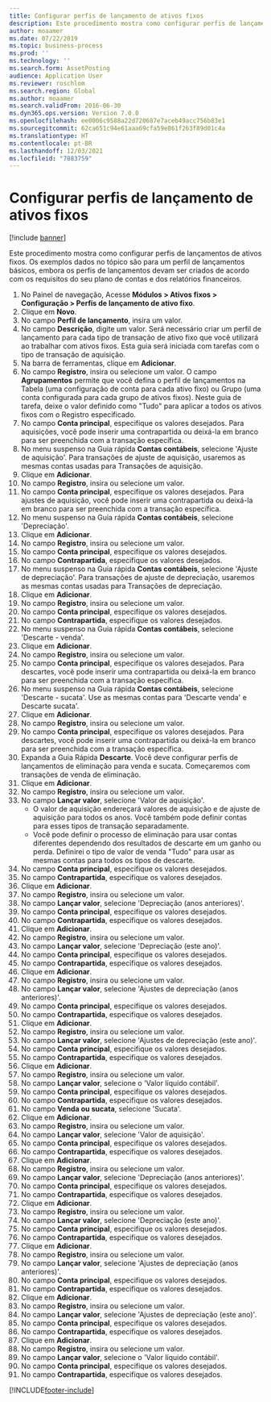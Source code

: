 ```yaml
---
title: Configurar perfis de lançamento de ativos fixos
description: Este procedimento mostra como configurar perfis de lançamentos de ativos fixos.
author: moaamer
ms.date: 07/22/2019
ms.topic: business-process
ms.prod: ''
ms.technology: ''
ms.search.form: AssetPosting
audience: Application User
ms.reviewer: roschlom
ms.search.region: Global
ms.author: moaamer
ms.search.validFrom: 2016-06-30
ms.dyn365.ops.version: Version 7.0.0
ms.openlocfilehash: ee0006c9588a22d720687e7aceb49acc756b83e1
ms.sourcegitcommit: 62ca651c94e61aaa69cfa59e861f263f89d01c4a
ms.translationtype: HT
ms.contentlocale: pt-BR
ms.lasthandoff: 12/03/2021
ms.locfileid: "7883759"
---
```

# <a name="set-up-fixed-asset-posting-profiles"></a>Configurar perfis de lançamento de ativos fixos

[!include [banner](../../includes/banner.md)]

Este procedimento mostra como configurar perfis de lançamentos de ativos fixos. Os exemplos dados no tópico são para um perfil de lançamentos básicos, embora os perfis de lançamentos devam ser criados de acordo com os requisitos do seu plano de contas e dos relatórios financeiros.

1. No Painel de navegação, Acesse **Módulos > Ativos fixos > Configuração > Perfis de lançamento de ativo fixo**.
2. Clique em **Novo**.
3. No campo **Perfil de lançamento**, insira um valor.
4. No campo **Descrição**, digite um valor. Será necessário criar um perfil de lançamento para cada tipo de transação de ativo fixo que você utilizará ao trabalhar com ativos fixos. Esta guia será iniciada com tarefas com o tipo de transação de aquisição.  
5. Na barra de ferramentas, clique em **Adicionar**.
6. No campo **Registro**, insira ou selecione um valor. O campo **Agrupamentos** permite que você defina o perfil de lançamentos na Tabela (uma configuração de conta para cada ativo fixo) ou Grupo (uma conta configurada para cada grupo de ativos fixos). Neste guia de tarefa, deixe o valor definido como "Tudo" para aplicar a todos os ativos fixos com o Registro especificado.  
7. No campo **Conta principal**, especifique os valores desejados. Para aquisições, você pode inserir uma contrapartida ou deixá-la em branco para ser preenchida com a transação específica.    
8. No menu suspenso na Guia rápida **Contas contábeis**, selecione 'Ajuste de aquisição'. Para transações de ajuste de aquisição, usaremos as mesmas contas usadas para Transações de aquisição.  
9. Clique em **Adicionar**.
10. No campo **Registro**, insira ou selecione um valor.
11. No campo **Conta principal**, especifique os valores desejados. Para ajustes de aquisição, você pode inserir uma contrapartida ou deixá-la em branco para ser preenchida com a transação específica.    
12. No menu suspenso na Guia rápida **Contas contábeis**, selecione 'Depreciação'.
13. Clique em **Adicionar**.
14. No campo **Registro**, insira ou selecione um valor.
15. No campo **Conta principal**, especifique os valores desejados.
16. No campo **Contrapartida**, especifique os valores desejados.
17. No menu suspenso na Guia rápida **Contas contábeis**, selecione 'Ajuste de depreciação'. Para transações de ajuste de depreciação, usaremos as mesmas contas usadas para Transações de depreciação.  
18. Clique em **Adicionar**.
19. No campo **Registro**, insira ou selecione um valor.
20. No campo **Conta principal**, especifique os valores desejados.
21. No campo **Contrapartida**, especifique os valores desejados.
22. No menu suspenso na Guia rápida **Contas contábeis**, selecione 'Descarte - venda'.
23. Clique em **Adicionar**.
24. No campo **Registro**, insira ou selecione um valor.
25. No campo **Conta principal**, especifique os valores desejados. Para descartes, você pode inserir uma contrapartida ou deixá-la em branco para ser preenchida com a transação específica.  
26. No menu suspenso na Guia rápida **Contas contábeis**, selecione 'Descarte - sucata'. Use as mesmas contas para 'Descarte venda' e Descarte sucata'.  
27. Clique em **Adicionar**.
28. No campo **Registro**, insira ou selecione um valor.
29. No campo **Conta principal**, especifique os valores desejados. Para descartes, você pode inserir uma contrapartida ou deixá-la em branco para ser preenchida com a transação específica.  
30. Expanda a Guia Rápida **Descarte**. Você deve configurar perfis de lançamentos de eliminação para venda e sucata.  Começaremos com transações de venda de eliminação.  
31. Clique em **Adicionar**.
32. No campo **Registro**, insira ou selecione um valor.
33. No campo **Lançar valor**, selecione 'Valor de aquisição'.
    * O valor de aquisição endereçará valores de aquisição e de ajuste de aquisição para todos os anos. Você também pode definir contas para esses tipos de transação separadamente.  
    * Você pode definir o processo de eliminação para usar contas diferentes dependendo dos resultados de descarte em um ganho ou perda. Definirei o tipo de valor de venda "Tudo" para usar as mesmas contas para todos os tipos de descarte.  
34. No campo **Conta principal**, especifique os valores desejados.
35. No campo **Contrapartida**, especifique os valores desejados.
36. Clique em **Adicionar**.
37. No campo **Registro**, insira ou selecione um valor.
38. No campo **Lançar valor**, selecione 'Depreciação (anos anteriores)'.  
38. No campo **Conta principal**, especifique os valores desejados.
39. No campo **Contrapartida**, especifique os valores desejados.
40. Clique em **Adicionar**.
41. No campo **Registro**, insira ou selecione um valor.
42. No campo **Lançar valor**, selecione 'Depreciação (este ano)'.
43. No campo **Conta principal**, especifique os valores desejados.
44. No campo **Contrapartida**, especifique os valores desejados.
45. Clique em **Adicionar**.
46. No campo **Registro**, insira ou selecione um valor.
47. No campo **Lançar valor**, selecione 'Ajustes de depreciação (anos anteriores)'.
48. No campo **Conta principal**, especifique os valores desejados.
49. No campo **Contrapartida**, especifique os valores desejados.
50. Clique em **Adicionar**.
51. No campo **Registro**, insira ou selecione um valor.
52. No campo **Lançar valor**, selecione 'Ajustes de depreciação (este ano)'.
53. No campo **Conta principal**, especifique os valores desejados.
54. No campo **Contrapartida**, especifique os valores desejados.
55. Clique em **Adicionar**.
56. No campo **Registro**, insira ou selecione um valor.
57. No campo **Lançar valor**, selecione o 'Valor líquido contábil'.
58. No campo **Conta principal**, especifique os valores desejados.
59. No campo **Contrapartida**, especifique os valores desejados.
60. No campo **Venda ou sucata**, selecione 'Sucata'.
61. Clique em **Adicionar**.
62. No campo **Registro**, insira ou selecione um valor.
63. No campo **Lançar valor**, selecione 'Valor de aquisição'.
64. No campo **Conta principal**, especifique os valores desejados.
65. No campo **Contrapartida**, especifique os valores desejados.
66. Clique em **Adicionar**.
67. No campo **Registro**, insira ou selecione um valor.
67. No campo **Lançar valor**, selecione 'Depreciação (anos anteriores)'.  
68. No campo **Conta principal**, especifique os valores desejados.
69. No campo **Contrapartida**, especifique os valores desejados.
70. Clique em **Adicionar**.
71. No campo **Registro**, insira ou selecione um valor.
72. No campo **Lançar valor**, selecione 'Depreciação (este ano)'.
73. No campo **Conta principal**, especifique os valores desejados.
74. No campo **Contrapartida**, especifique os valores desejados.
75. Clique em **Adicionar**.
76. No campo **Registro**, insira ou selecione um valor.
77. No campo **Lançar valor**, selecione 'Ajustes de depreciação (anos anteriores)'.
78. No campo **Conta principal**, especifique os valores desejados.
79. No campo **Contrapartida**, especifique os valores desejados.
80. Clique em **Adicionar**.
81. No campo **Registro**, insira ou selecione um valor.
82. No campo **Lançar valor**, selecione 'Ajustes de depreciação (este ano)'.
83. No campo **Conta principal**, especifique os valores desejados.
84. No campo **Contrapartida**, especifique os valores desejados.
85. Clique em **Adicionar**.
86. No campo **Registro**, insira ou selecione um valor.
87. No campo **Lançar valor**, selecione o 'Valor líquido contábil'.
88. No campo **Conta principal**, especifique os valores desejados.
89. No campo **Contrapartida**, especifique os valores desejados.



[!INCLUDE[footer-include](../../../includes/footer-banner.md)]
